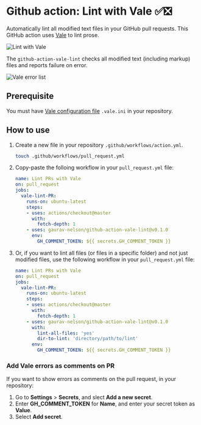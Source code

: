 # Github action: Lint with Vale ✅❎

Automatically lint all modified text files in your GitHub pull requests. This GitHub action uses [Vale](https://errata-ai.github.io/vale/) to lint prose.

![Lint with Vale](https://raw.githubusercontent.com/gaurav-nelson/github-action-vale-lint/master/images/lint-with-vale.png)

The `github-action-vale-lint` checks all modified text (including markup) files and reports failure on error. 

![Vale error list](https://raw.githubusercontent.com/gaurav-nelson/github-action-vale-lint/master/images/vale-error-list.png)

## Prerequisite
You must have [Vale configuration file](https://errata-ai.github.io/vale/config/) `.vale.ini` in your repository.

## How to use
1. Create a new file in your repository `.github/workflows/action.yml`.
   ```bash
   touch .github/workflows/pull_request.yml
   ```
1. Copy-paste the folloing workflow in your `pull_request.yml` file:

   ```yml
   name: Lint PRs with Vale
   on: pull_request
   jobs:
     vale-lint-PR:
       runs-on: ubuntu-latest
       steps:
       - uses: actions/checkout@master
         with:
           fetch-depth: 1
       - uses: gaurav-nelson/github-action-vale-lint@v0.1.0
         env:
           GH_COMMENT_TOKEN: ${{ secrets.GH_COMMENT_TOKEN }}
   ```
1. Or, if you want to lint all files (or files in a specific folder)
   and not just modified files, use the following workflow in your
   `pull_request.yml` file:

   ```yml
   name: Lint PRs with Vale
   on: pull_request
   jobs:
     vale-lint-PR:
       runs-on: ubuntu-latest
       steps:
       - uses: actions/checkout@master
         with:
           fetch-depth: 1
       - uses: gaurav-nelson/github-action-vale-lint@v0.1.0
         with:
           lint-all-files: 'yes' 
           dir-to-lint: 'directory/path/to/lint'
         env:
           GH_COMMENT_TOKEN: ${{ secrets.GH_COMMENT_TOKEN }}
   ```

### Add Vale errors as comments on PR
If you want to show errors as comments on the pull request, in your repository:
1. Go to **Settings** > **Secrets**, and slect **Add a new secret**.
1. Enter **GH_COMMENT_TOKEN** for **Name**, and enter your secret token as
   **Value**.
1. Select **Add secret**.
